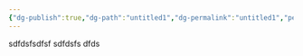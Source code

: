 ```yaml
---
{"dg-publish":true,"dg-path":"untitled1","dg-permalink":"untitled1","permalink":"/untitled1/","tags":["gardenEntry"]}
---
```



sdfdsfsdfsf
sdfdsfs
dfds